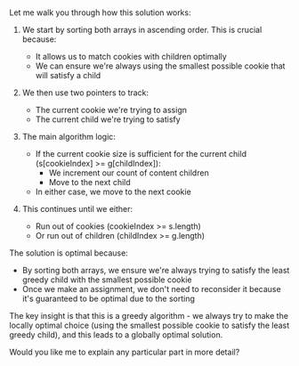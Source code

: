 # <!--I'll help you solve this problem step by step and provide complexity analysis.-->

Let me walk you through how this solution works:

1. We start by sorting both arrays in ascending order. This is crucial because:

   - It allows us to match cookies with children optimally
   - We can ensure we're always using the smallest possible cookie that will satisfy a child

2. We then use two pointers to track:

   - The current cookie we're trying to assign
   - The current child we're trying to satisfy

3. The main algorithm logic:

   - If the current cookie size is sufficient for the current child (s[cookieIndex] >= g[childIndex]):
     - We increment our count of content children
     - Move to the next child
   - In either case, we move to the next cookie

4. This continues until we either:
   - Run out of cookies (cookieIndex >= s.length)
   - Or run out of children (childIndex >= g.length)

The solution is optimal because:

- By sorting both arrays, we ensure we're always trying to satisfy the least greedy child with the smallest possible cookie
- Once we make an assignment, we don't need to reconsider it because it's guaranteed to be optimal due to the sorting

The key insight is that this is a greedy algorithm - we always try to make the locally optimal choice (using the smallest possible cookie to satisfy the least greedy child), and this leads to a globally optimal solution.

Would you like me to explain any particular part in more detail?

